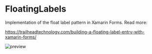 # FloatingLabels

Implementation of the float label pattern in Xamarin Forms. Read more: 

https://trailheadtechnology.com/building-a-floating-label-entry-with-xamarin-forms/

![preview](https://trailheadtechnology.com/wp-content/uploads/2019/06/2019-06-04-20.04.24.gif)

